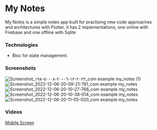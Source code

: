 

# My Notes
 
My Notes is a simple notes app built for practising new code approaches and architectures with Flutter, it has 2 implementations, one online with Firebase and one offline with Sqlite

### Technologies

-  Bloc for state management.

### Screenshots



![Screenshot_٢٠٢٢-١٢-٠٦-٢٠-٠٨-٥٠-١٩٨_com example my_notes (1)](https://user-images.githubusercontent.com/46372418/205983914-d0c9fce2-0479-44ac-9d72-d4a9a82ee035.jpg)
![Screenshot_2022-12-06-20-09-21-761_com example my_notes](https://user-images.githubusercontent.com/46372418/205983970-3c0797ef-ada3-42a6-8018-41558c5e895e.jpg)
![Screenshot_2022-12-06-20-10-27-766_com example my_notes](https://user-images.githubusercontent.com/46372418/205983983-ffbab2ef-78ab-425a-aacb-f1cdad60414e.jpg)
![Screenshot_2022-12-06-20-10-38-014_com example my_notes](https://user-images.githubusercontent.com/46372418/205983997-508b0860-4099-4fc3-8e91-133052324bc4.jpg)
![Screenshot_2022-12-06-20-11-05-020_com example my_notes](https://user-images.githubusercontent.com/46372418/205984048-d3d673a0-888a-41af-92e0-87fa30392b3a.jpg)

### Videos

[Mobile Screen](https://drive.google.com/file/d/1UpSDZvTqHCVpnv6radfajE0ZzNg9fYFS/view?usp=share_link) <br>

